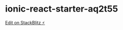 # ionic-react-starter-aq2t55

[Edit on StackBlitz ⚡️](https://stackblitz.com/edit/ionic-react-starter-aq2t55)
